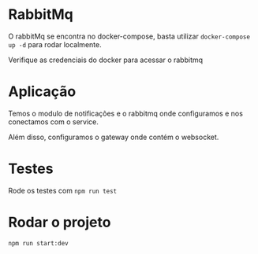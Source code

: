 # RabbitMq

O rabbitMq se encontra no docker-compose, basta utilizar `docker-compose up -d` para rodar localmente.

Verifique as credenciais do docker para acessar o rabbitmq

# Aplicação

Temos o modulo de notificações e o rabbitmq onde configuramos e nos conectamos com o service.

Além disso, configuramos o gateway onde contém o websocket.

# Testes

Rode os testes com
`npm run test`

# Rodar o projeto

`npm run start:dev`
